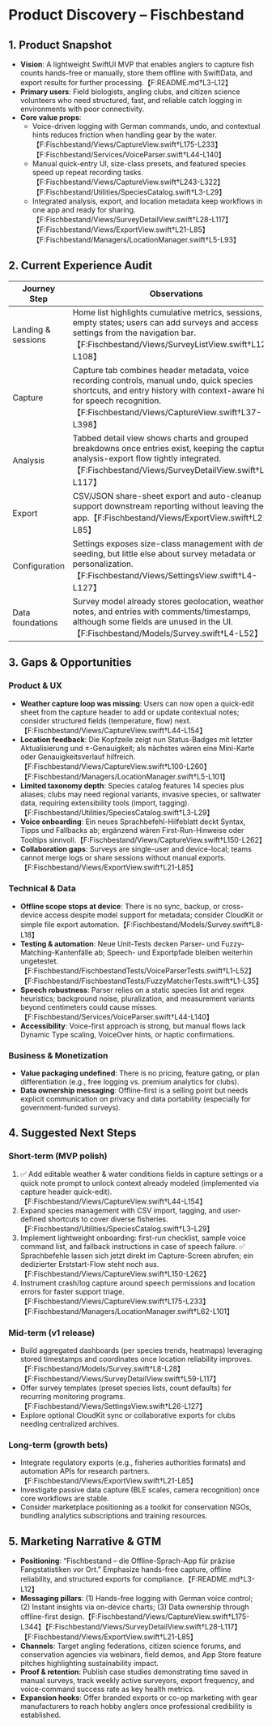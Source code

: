 # Product Discovery – Fischbestand

## 1. Product Snapshot
- **Vision**: A lightweight SwiftUI MVP that enables anglers to capture fish counts hands-free or manually, store them offline with SwiftData, and export results for further processing.【F:README.md†L3-L12】
- **Primary users**: Field biologists, angling clubs, and citizen science volunteers who need structured, fast, and reliable catch logging in environments with poor connectivity.
- **Core value props**:
  - Voice-driven logging with German commands, undo, and contextual hints reduces friction when handling gear by the water.【F:Fischbestand/Views/CaptureView.swift†L175-L233】【F:Fischbestand/Services/VoiceParser.swift†L44-L140】
  - Manual quick-entry UI, size-class presets, and featured species speed up repeat recording tasks.【F:Fischbestand/Views/CaptureView.swift†L243-L322】【F:Fischbestand/Utilities/SpeciesCatalog.swift†L3-L29】
  - Integrated analysis, export, and location metadata keep workflows in one app and ready for sharing.【F:Fischbestand/Views/SurveyDetailView.swift†L28-L117】【F:Fischbestand/Views/ExportView.swift†L21-L85】【F:Fischbestand/Managers/LocationManager.swift†L5-L93】

## 2. Current Experience Audit
| Journey Step | Observations |
| --- | --- |
| Landing & sessions | Home list highlights cumulative metrics, sessions, and empty states; users can add surveys and access settings from the navigation bar.【F:Fischbestand/Views/SurveyListView.swift†L12-L108】 |
| Capture | Capture tab combines header metadata, voice recording controls, manual undo, quick species shortcuts, and entry history with context-aware hints for speech recognition.【F:Fischbestand/Views/CaptureView.swift†L37-L398】 |
| Analysis | Tabbed detail view shows charts and grouped breakdowns once entries exist, keeping the capture-analysis-export flow tightly integrated.【F:Fischbestand/Views/SurveyDetailView.swift†L11-L117】 |
| Export | CSV/JSON share-sheet export and auto-cleanup support downstream reporting without leaving the app.【F:Fischbestand/Views/ExportView.swift†L21-L85】 |
| Configuration | Settings exposes size-class management with default seeding, but little else about survey metadata or personalization.【F:Fischbestand/Views/SettingsView.swift†L4-L127】 |
| Data foundations | Survey model already stores geolocation, weather notes, and entries with comments/timestamps, although some fields are unused in the UI.【F:Fischbestand/Models/Survey.swift†L4-L52】 |

## 3. Gaps & Opportunities
### Product & UX
- **Weather capture loop was missing**: Users can now open a quick-edit sheet from the capture header to add or update contextual notes; consider structured fields (temperature, flow) next.【F:Fischbestand/Views/CaptureView.swift†L44-L154】
- **Location feedback**: Die Kopfzeile zeigt nun Status-Badges mit letzter Aktualisierung und ±-Genauigkeit; als nächstes wären eine Mini-Karte oder Genauigkeitsverlauf hilfreich.【F:Fischbestand/Views/CaptureView.swift†L100-L260】【F:Fischbestand/Managers/LocationManager.swift†L5-L101】
- **Limited taxonomy depth**: Species catalog features 14 species plus aliases; clubs may need regional variants, invasive species, or saltwater data, requiring extensibility tools (import, tagging).【F:Fischbestand/Utilities/SpeciesCatalog.swift†L3-L29】
- **Voice onboarding**: Ein neues Sprachbefehl-Hilfeblatt deckt Syntax, Tipps und Fallbacks ab; ergänzend wären First-Run-Hinweise oder Tooltips sinnvoll.【F:Fischbestand/Views/CaptureView.swift†L150-L262】
- **Collaboration gaps**: Surveys are single-user and device-local; teams cannot merge logs or share sessions without manual exports.【F:Fischbestand/Views/ExportView.swift†L21-L85】

### Technical & Data
- **Offline scope stops at device**: There is no sync, backup, or cross-device access despite model support for metadata; consider CloudKit or simple file export automation.【F:Fischbestand/Models/Survey.swift†L8-L18】
- **Testing & automation**: Neue Unit-Tests decken Parser- und Fuzzy-Matching-Kantenfälle ab; Speech- und Exportpfade bleiben weiterhin ungetestet.【F:Fischbestand/FischbestandTests/VoiceParserTests.swift†L1-L52】【F:Fischbestand/FischbestandTests/FuzzyMatcherTests.swift†L1-L35】
- **Speech robustness**: Parser relies on a static species list and regex heuristics; background noise, pluralization, and measurement variants beyond centimeters could cause misses.【F:Fischbestand/Services/VoiceParser.swift†L44-L140】
- **Accessibility**: Voice-first approach is strong, but manual flows lack Dynamic Type scaling, VoiceOver hints, or haptic confirmations.

### Business & Monetization
- **Value packaging undefined**: There is no pricing, feature gating, or plan differentiation (e.g., free logging vs. premium analytics for clubs).
- **Data ownership messaging**: Offline-first is a selling point but needs explicit communication on privacy and data portability (especially for government-funded surveys).

## 4. Suggested Next Steps
### Short-term (MVP polish)
1. ✅ Add editable weather & water conditions fields in capture settings or a quick note prompt to unlock context already modeled (implemented via capture header quick-edit).【F:Fischbestand/Views/CaptureView.swift†L44-L154】
2. Expand species management with CSV import, tagging, and user-defined shortcuts to cover diverse fisheries.【F:Fischbestand/Utilities/SpeciesCatalog.swift†L3-L29】
3. Implement lightweight onboarding: first-run checklist, sample voice command list, and fallback instructions in case of speech failure. ✅ Sprachbefehle lassen sich jetzt direkt im Capture-Screen abrufen; ein dedizierter Erststart-Flow steht noch aus.【F:Fischbestand/Views/CaptureView.swift†L150-L262】
4. Instrument crash/log capture around speech permissions and location errors for faster support triage.【F:Fischbestand/Views/CaptureView.swift†L175-L233】【F:Fischbestand/Managers/LocationManager.swift†L62-L101】

### Mid-term (v1 release)
- Build aggregated dashboards (per species trends, heatmaps) leveraging stored timestamps and coordinates once location reliability improves.【F:Fischbestand/Models/Survey.swift†L8-L28】【F:Fischbestand/Views/SurveyDetailView.swift†L59-L117】
- Offer survey templates (preset species lists, count defaults) for recurring monitoring programs.【F:Fischbestand/Views/SettingsView.swift†L26-L127】
- Explore optional CloudKit sync or collaborative exports for clubs needing centralized archives.

### Long-term (growth bets)
- Integrate regulatory exports (e.g., fisheries authorities formats) and automation APIs for research partners.【F:Fischbestand/Views/ExportView.swift†L21-L85】
- Investigate passive data capture (BLE scales, camera recognition) once core workflows are stable.
- Consider marketplace positioning as a toolkit for conservation NGOs, bundling analytics subscriptions and training resources.

## 5. Marketing Narrative & GTM
- **Positioning**: “Fischbestand – die Offline-Sprach-App für präzise Fangstatistiken vor Ort.” Emphasize hands-free capture, offline reliability, and structured exports for compliance.【F:README.md†L3-L12】
- **Messaging pillars**: (1) Hands-free logging with German voice control; (2) Instant insights via on-device charts; (3) Data ownership through offline-first design.【F:Fischbestand/Views/CaptureView.swift†L175-L344】【F:Fischbestand/Views/SurveyDetailView.swift†L28-L117】【F:Fischbestand/Views/ExportView.swift†L21-L85】
- **Channels**: Target angling federations, citizen science forums, and conservation agencies via webinars, field demos, and App Store feature pitches highlighting sustainability impact.
- **Proof & retention**: Publish case studies demonstrating time saved in manual surveys, track weekly active surveyors, export frequency, and voice-command success rate as key health metrics.
- **Expansion hooks**: Offer branded exports or co-op marketing with gear manufacturers to reach hobby anglers once professional credibility is established.
